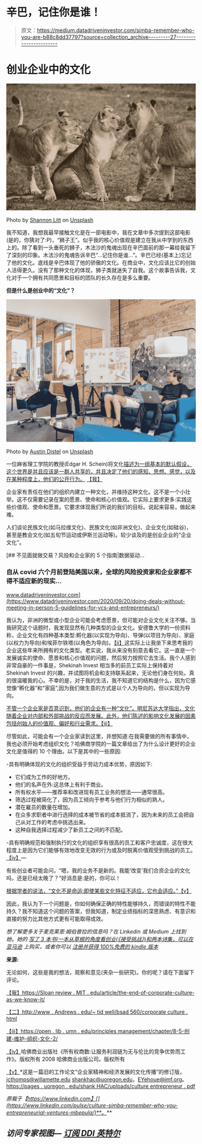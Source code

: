 # 辛巴，记住你是谁！

> 原文：<https://medium.datadriveninvestor.com/simba-remember-who-you-are-b88c8dd37797?source=collection_archive---------27----------------------->

# 创业企业中的文化

![](img/05ddfd07474fbfa680001f0b116acec0.png)

Photo by [Shannon Litt](https://unsplash.com/@shannonlitt?utm_source=unsplash&utm_medium=referral&utm_content=creditCopyText) on [Unsplash](https://unsplash.com/s/photos/pride-of-lions?utm_source=unsplash&utm_medium=referral&utm_content=creditCopyText)

我不知道，我想我最早接触文化是在一部电影中，我在文章中多次提到这部电影(是的，你猜对了:P)，“狮子王”。似乎我的核心价值观是建立在我从中学到的东西上的。除了看到一头垂死的狮子，木法沙的鬼魂出现在辛巴面前的那一幕给我留下了深刻的印象。木法沙的鬼魂告诉辛巴“…记住你是谁…”。辛巴已经(基本上)忘记了他的文化。底线是辛巴体现了他的骄傲的文化。在商业中，文化应该比它的创始人活得更久。没有了那种文化的体现，狮子类就迷失了自我。这个故事告诉我，文化对于一个拥有共同愿景和目标的团队的长久存在是多么重要。

**但是什么是创业中的“文化”？**

![](img/98b6c8252010c448d29082e3b97c68f6.png)

Photo by [Austin Distel](https://unsplash.com/@austindistel?utm_source=unsplash&utm_medium=referral&utm_content=creditCopyText) on [Unsplash](https://unsplash.com/s/photos/corporate-culture?utm_source=unsplash&utm_medium=referral&utm_content=creditCopyText)

一位麻省理工学院的教授(Edgar H. Schein)将文化[描述为一组基本的默认假设，这个世界是并且应该是一群人共享的，并且决定了他们的感知、思想、感觉，以及在某种程度上，他们的公开行为。](https://sloanreview.mit.edu/article/the-end-of-corporate-culture-as-we-know-it/) [【我】](http://file:///C:/Users/Mac/Documents/Business%20-%20Projects/0.%20SIL/Afrineur/Blog/Culture/Culture%20-%20Simba,%20Remember%20Who%20You%20Are.docx#_edn1)

企业家有责任在他们的组织内建立一种文化，并维持这种文化。这不是一个小壮举。这不仅需要记录在案的愿景、使命和核心价值观。它实际上要求更多:实践这些价值观、使命和愿景。它要求体现我们所说的我们的目标。说起来容易，做起来难。

人们谈论民族文化(如马拉维文化)、民族文化(如非洲文化)、企业文化(如硅谷)，甚至是教会文化(如五旬节运动或伊斯兰运动等)。较少谈及的是创业企业的“企业文化”。

[](https://www.datadriveninvestor.com/2020/09/20/doing-deals-without-meeting-in-person-5-guidelines-for-vcs-and-entrepreneurs/) [## 不见面就做交易？风投和企业家的 5 个指南|数据驱动…

### 自从 covid 六个月前登陆美国以来，全球的风险投资家和企业家都不得不适应新的现实…

www.datadriveninvestor.com](https://www.datadriveninvestor.com/2020/09/20/doing-deals-without-meeting-in-person-5-guidelines-for-vcs-and-entrepreneurs/) 

我认为，非洲的微型或小型企业可能会考虑愿景，但可能对企业文化关注不够。当我研究这个话题时，我发现显然有几种类型的企业文化。安德鲁大学的一份资料称，企业文化有四种基本类型:孵化器(以实现为导向)、导弹(以项目为导向)、家庭(以权力为导向)和埃菲尔铁塔(以角色为导向)。[【ii】](http://file:///C:/Users/Mac/Documents/Business%20-%20Projects/0.%20SIL/Afrineur/Blog/Culture/Culture%20-%20Simba,%20Remember%20Who%20You%20Are.docx#_edn2)这实际上让我坐下来思考我的企业这些年来所拥有的文化类型。老实说，我从来没有刻意去看它。这一直是一个发展诚实的使命、愿景和核心价值观的问题，然后努力按照它去生活。我个人感到非常自豪的一件事是，Shekinah Invest 相当多的前员工实际上保持着对 Shekinah Invest 的兴趣，并试图将机会和支持联系起来，无论他们身在何处。真的很温暖我的心。不幸的是，对于我的生活，我不知道它的结构是什么，因为它感觉像“孵化器”和“家庭”,因为我们做生意的方式是以个人为导向的，但以实现为导向。

[不管一个企业家是否意识到，他们的企业有一种“文化”。明尼苏达大学指出，文化随着企业对内部和外部挑战的反应而发展。此外，他们陈述的影响文化发展的因素包括创始人的价值观、偏好和行业需求。](https://open.lib.umn.edu/principlesmanagement/chapter/8-5-creating-and-maintaining-organizational-culture-2/)[【iii】](http://file:///C:/Users/Mac/Documents/Business%20-%20Projects/0.%20SIL/Afrineur/Blog/Culture/Culture%20-%20Simba,%20Remember%20Who%20You%20Are.docx#_edn3)

尽管如此，可能会有一个企业家读到这里，并想知道:在我需要做的所有事情中，我也必须开始考虑组织文化？哈佛商学院的一篇文章给出了为什么设计更好的企业文化是值得的 10 个理由。以下是其中的一些原因:

-具有明确体现的文化的组织受益于劳动力成本优势，原因如下:

*   它们成为工作的好地方。
*   他们的名声在外:这总体上有利于商业。
*   所有权水平——推荐率和改进现有员工业务的想法——通常很高。
*   筛选过程被简化了，因为员工倾向于参考与他们行为相似的熟人。
*   潜在雇员的数量在增加。
*   在众多求职者中进行选择的成本被节省的成本抵消了，因为未来的员工会把自己从对工作的考虑中挑选出来。
*   这种自我选择过程减少了新员工之间的不匹配。

-具有明确规范和强制执行的文化的组织享有很高的员工和客户忠诚度，这在很大程度上是因为它们能够有效地改变无效的行为或及时脱离价值观受到挑战的员工。[【iv】](http://file:///C:/Users/Mac/Documents/Business%20-%20Projects/0.%20SIL/Afrineur/Blog/Culture/Culture%20-%20Simba,%20Remember%20Who%20You%20Are.docx#_edn4)—

有些创业者可能会问，“嗯，我的业务不是新的。我能‘改变’我们合资企业的文化吗，还是已经太晚了？”好消息是:是的，你可以！

[根据学者的说法，“文化不是命运:即使某些文化特征不适应，它也会适应。”](https://pages.uoregon.edu/shankhac/uploads/CultureEntrepreneur.pdf)[【v】](http://file:///C:/Users/Mac/Documents/Business%20-%20Projects/0.%20SIL/Afrineur/Blog/Culture/Culture%20-%20Simba,%20Remember%20Who%20You%20Are.docx#_edn5)

因此，我认为下一个问题是，你如何确保正确的特性能够持久，而错误的特性不能持久？我不知道这个问题的答案，但我知道，制定业绩指标的深思熟虑、有意识和直接的努力比其他方式更有可能取得成效。

*想了解更多关于麦克莱恩·姆伯普拉的信息吗？在 Linkedin 或 Medium 上找到她。她的* [*写了 3 本书(一本从草根的角度看创业(《接受挑战》)和两本诗集，可以在亚马逊*](https://www.amazon.com/author/macleanmbepula) *上购买，或者你可以* [*注册并获得 100%免费的 kindle 版本*](https://www.creativeafrica.space/)

**来源:**

无论如何，这些是我的想法，观察和意见(夹杂一些研究)。你的呢？请在下面留下评论。

[【我】](http://file:///C:/Users/Mac/Documents/Business%20-%20Projects/0.%20SIL/Afrineur/Blog/Culture/Culture%20-%20Simba,%20Remember%20Who%20You%20Are.docx#_ednref1)[https://Sloan review . MIT . edu/article/the-end-of-corporate-culture-as-we-know-it/](https://sloanreview.mit.edu/article/the-end-of-corporate-culture-as-we-know-it/)

[【二】](http://file:///C:/Users/Mac/Documents/Business%20-%20Projects/0.%20SIL/Afrineur/Blog/Culture/Culture%20-%20Simba,%20Remember%20Who%20You%20Are.docx#_ednref2)[http://www . Andrews . edu/~ tid well/bsad 560/corporate culture . html](http://www.andrews.edu/~tidwell/bsad560/CorporateCulture.html)

[【iii】](http://file:///C:/Users/Mac/Documents/Business%20-%20Projects/0.%20SIL/Afrineur/Blog/Culture/Culture%20-%20Simba,%20Remember%20Who%20You%20Are.docx#_ednref3)[https://open . lib . umn . edu/principles management/chapter/8-5-创建-维护-组织-文化-2/](https://open.lib.umn.edu/principlesmanagement/chapter/8-5-creating-and-maintaining-organizational-culture-2/)

[【iv】](http://file:///C:/Users/Mac/Documents/Business%20-%20Projects/0.%20SIL/Afrineur/Blog/Culture/Culture%20-%20Simba,%20Remember%20Who%20You%20Are.docx#_ednref4)哈佛商业出版社《所有权商数:让服务利润链为无与伦比的竞争优势而工作》。版权所有 2008 哈佛商业出版公司。版权所有

[【v】](http://file:///C:/Users/Mac/Documents/Business%20-%20Projects/0.%20SIL/Afrineur/Blog/Culture/Culture%20-%20Simba,%20Remember%20Who%20You%20Are.docx#_ednref5)*这是一篇旧的工作论文“企业家精神和经济发展的文化传播”的修订版，jcthomps@willamette.edu shankhac@uoregon.edu，[EYehoue@imf.org](http://mailto:EYehoue@imf.org)。[https://pages . uoregon . edu/shank HAC/uploads/culture entrepreneur . pdf](https://pages.uoregon.edu/shankhac/uploads/CultureEntrepreneur.pdf)

*原载于【https://www.linkedin.com】[](https://www.linkedin.com/pulse/culture-simba-remember-who-you-entrepreneurial-ventures-mbepula/)**。***

## *访问专家视图— [订阅 DDI 英特尔](https://datadriveninvestor.com/ddi-intel)*